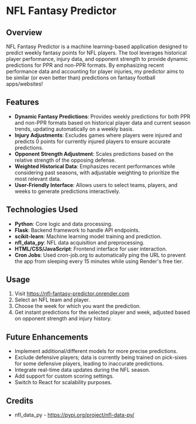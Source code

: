# NFL Fantasy Predictor

## Overview
NFL Fantasy Predictor is a machine learning-based application designed to predict weekly fantasy points for NFL players. The tool leverages historical player performance, injury data, and opponent strength to provide dynamic predictions for PPR and non-PPR formats. By emphasizing recent performance data and accounting for player injuries, my predictor aims to be similar (or even better than) predictions on fantasy football apps/websites!

## Features
- **Dynamic Fantasy Predictions**: Provides weekly predictions for both PPR and non-PPR formats based on historical player data and current season trends, updating automatically on a weekly basis.
- **Injury Adjustments**: Excludes games where players were injured and predicts 0 points for currently injured players to ensure accurate predictions.
- **Opponent Strength Adjustment**: Scales predictions based on the relative strength of the opposing defense.
- **Weighted Historical Data**: Emphasizes recent performances while considering past seasons, with adjustable weighting to prioritize the most relevant data.
- **User-Friendly Interface**: Allows users to select teams, players, and weeks to generate predictions interactively.

## Technologies Used
- **Python**: Core logic and data processing.
- **Flask**: Backend framework to handle API endpoints.
- **scikit-learn**: Machine learning model training and prediction.
- **nfl_data_py**: NFL data acquisition and preprocessing.
- **HTML/CSS/JavaScript**: Frontend interface for user interaction.
- **Cron Jobs**: Used cron-job.org to automatically ping the URL to prevent the app from sleeping every 15 minutes while using Render's free tier.
  
## Usage
1. Visit https://nfl-fantasy-predictor.onrender.com
3. Select an NFL team and player.
4. Choose the week for which you want the prediction.
5. Get instant predictions for the selected player and week, adjusted based on opponent strength and injury history.

## Future Enhancements
- Implement additional/different models for more precise predictions.
- Exclude defensive players; data is currently being trained on pick-sixes for some defensive players, leading to inaccurate predictions. 
- Integrate real-time data updates during the NFL season.
- Add support for custom scoring settings.
- Switch to React for scalability purposes.
  
## Credits
- nfl_data_py - https://pypi.org/project/nfl-data-py/
